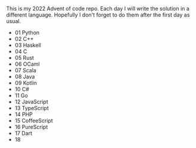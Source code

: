 This is my 2022 Advent of code repo.
Each day I will write the solution in a different language.
Hopefully I don't forget to do them after the first day as usual.

- 01 Python
- 02 C++
- 03 Haskell
- 04 C
- 05 Rust
- 06 OCaml
- 07 Scala
- 08 Java
- 09 Kotlin
- 10 C#
- 11 Go
- 12 JavaScript
- 13 TypeScript
- 14 PHP
- 15 CoffeeScript
- 16 PureScript
- 17 Dart
- 18 